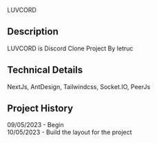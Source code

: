 LUVCORD

## Description

LUVCORD is Discord Clone Project By letruc

## Technical Details

NextJs, AntDesign, Tailwindcss, Socket.IO, PeerJs

## Project History

09/05/2023 - Begin <br>
10/05/2023 - Build the layout for the project

